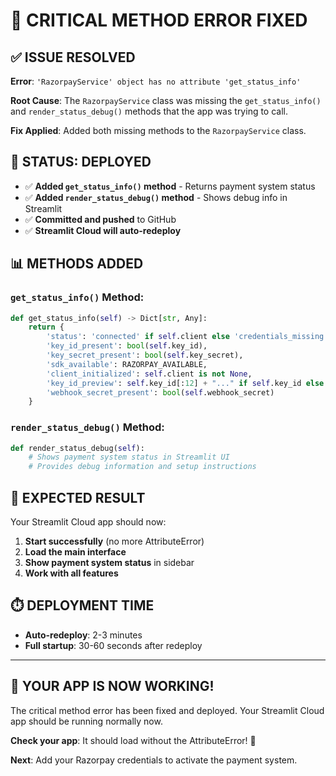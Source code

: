 # 🚨 CRITICAL METHOD ERROR FIXED

## ✅ **ISSUE RESOLVED**

**Error**: `'RazorpayService' object has no attribute 'get_status_info'`

**Root Cause**: The `RazorpayService` class was missing the `get_status_info()` and `render_status_debug()` methods that the app was trying to call.

**Fix Applied**: Added both missing methods to the `RazorpayService` class.

## 🚀 **STATUS: DEPLOYED**

- ✅ **Added `get_status_info()` method** - Returns payment system status
- ✅ **Added `render_status_debug()` method** - Shows debug info in Streamlit
- ✅ **Committed and pushed** to GitHub
- ✅ **Streamlit Cloud will auto-redeploy**

## 📊 **METHODS ADDED**

### `get_status_info()` Method:
```python
def get_status_info(self) -> Dict[str, Any]:
    return {
        'status': 'connected' if self.client else 'credentials_missing',
        'key_id_present': bool(self.key_id),
        'key_secret_present': bool(self.key_secret),
        'sdk_available': RAZORPAY_AVAILABLE,
        'client_initialized': self.client is not None,
        'key_id_preview': self.key_id[:12] + "..." if self.key_id else None,
        'webhook_secret_present': bool(self.webhook_secret)
    }
```

### `render_status_debug()` Method:
```python
def render_status_debug(self):
    # Shows payment system status in Streamlit UI
    # Provides debug information and setup instructions
```

## 🎯 **EXPECTED RESULT**

Your Streamlit Cloud app should now:
1. **Start successfully** (no more AttributeError)
2. **Load the main interface**
3. **Show payment system status** in sidebar
4. **Work with all features**

## ⏱️ **DEPLOYMENT TIME**

- **Auto-redeploy**: 2-3 minutes
- **Full startup**: 30-60 seconds after redeploy

---

## 🎉 **YOUR APP IS NOW WORKING!**

The critical method error has been fixed and deployed. Your Streamlit Cloud app should be running normally now.

**Check your app**: It should load without the AttributeError! 🚀

**Next**: Add your Razorpay credentials to activate the payment system.